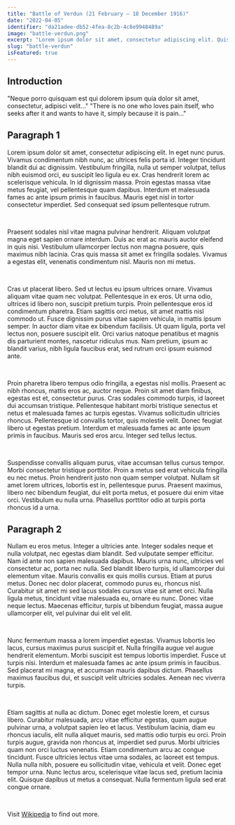 ```yaml
---
title: "Battle of Verdun (21 February – 18 December 1916)"
date: "2022-04-05"
identifier: "da21adee-db52-4fea-8c2b-4c8e9948489a"
image: "battle-verdun.png"
excerpt: "Lorem ipsum dolor sit amet, consectetur adipiscing elit. Quisque ex nibh, tristique at turpis sed, cursus aliquam libero. Donec vitae augue nunc. Ut fermentum quam eget pellentesque scelerisque. Curabitur semper, neque sit amet congue dignissim, turpis lorem eleifend diam, ut lacinia elit lacus eget leo."
slug: "battle-verdun"
isFeatured: true
---
```


## Introduction

"Neque porro quisquam est qui dolorem ipsum quia dolor sit amet, consectetur, adipisci velit..."
"There is no one who loves pain itself, who seeks after it and wants to have it, simply because it is pain..."

## Paragraph 1

Lorem ipsum dolor sit amet, consectetur adipiscing elit. In eget nunc purus. Vivamus condimentum nibh nunc, ac ultrices felis porta id. Integer tincidunt blandit dui ac dignissim. Vestibulum fringilla, nulla ut semper volutpat, tellus nibh euismod orci, eu suscipit leo ligula eu ex. Cras hendrerit lorem ac scelerisque vehicula. In id dignissim massa. Proin egestas massa vitae metus feugiat, vel pellentesque quam dapibus. Interdum et malesuada fames ac ante ipsum primis in faucibus. Mauris eget nisl in tortor consectetur imperdiet. Sed consequat sed ipsum pellentesque rutrum.


&nbsp;  


Praesent sodales nisl vitae magna pulvinar hendrerit. Aliquam volutpat magna eget sapien ornare interdum. Duis ac erat ac mauris auctor eleifend in quis nisi. Vestibulum ullamcorper lectus non magna posuere, quis maximus nibh lacinia. Cras quis massa sit amet ex fringilla sodales. Vivamus a egestas elit, venenatis condimentum nisl. Mauris non mi metus.


&nbsp;  


Cras ut placerat libero. Sed ut lectus eu ipsum ultrices ornare. Vivamus aliquam vitae quam nec volutpat. Pellentesque in ex eros. Ut urna odio, ultrices id libero non, suscipit pretium turpis. Proin pellentesque eros id condimentum pharetra. Etiam sagittis orci metus, sit amet mattis nisl commodo ut. Fusce dignissim purus vitae sapien vehicula, in mattis ipsum semper. In auctor diam vitae ex bibendum facilisis. Ut quam ligula, porta vel lectus non, posuere suscipit elit. Orci varius natoque penatibus et magnis dis parturient montes, nascetur ridiculus mus. Nam pretium, ipsum ac blandit varius, nibh ligula faucibus erat, sed rutrum orci ipsum euismod ante.


&nbsp;  


Proin pharetra libero tempus odio fringilla, a egestas nisl mollis. Praesent ac nibh rhoncus, mattis eros ac, auctor neque. Proin sit amet diam finibus, egestas est et, consectetur purus. Cras sodales commodo turpis, id laoreet dui accumsan tristique. Pellentesque habitant morbi tristique senectus et netus et malesuada fames ac turpis egestas. Vivamus sollicitudin ultricies rhoncus. Pellentesque id convallis tortor, quis molestie velit. Donec feugiat libero ut egestas pretium. Interdum et malesuada fames ac ante ipsum primis in faucibus. Mauris sed eros arcu. Integer sed tellus lectus.


&nbsp;  


Suspendisse convallis aliquam purus, vitae accumsan tellus cursus tempor. Morbi consectetur tristique porttitor. Proin a metus sed erat vehicula fringilla eu nec metus. Proin hendrerit justo non quam semper volutpat. Nullam sit amet lorem ultrices, lobortis est in, pellentesque purus. Praesent maximus, libero nec bibendum feugiat, dui elit porta metus, et posuere dui enim vitae orci. Vestibulum eu nulla urna. Phasellus porttitor odio at turpis porta rhoncus id a urna.

## Paragraph 2

Nullam eu eros metus. Integer a ultricies ante. Integer sodales neque et nulla volutpat, nec egestas diam blandit. Sed vulputate semper efficitur. Nam id ante non sapien malesuada dapibus. Mauris urna nunc, ultricies vel consectetur ac, porta nec nulla. Sed blandit libero turpis, id ullamcorper dui elementum vitae. Mauris convallis ex quis mollis cursus. Etiam at purus metus. Donec nec dolor placerat, commodo purus eu, rhoncus nisl. Curabitur sit amet mi sed lacus sodales cursus vitae sit amet orci. Nulla ligula metus, tincidunt vitae malesuada eu, ornare eu nunc. Donec vitae neque lectus. Maecenas efficitur, turpis ut bibendum feugiat, massa augue ullamcorper elit, vel pulvinar dui elit vel elit.


&nbsp;  


Nunc fermentum massa a lorem imperdiet egestas. Vivamus lobortis leo lacus, cursus maximus purus suscipit et. Nulla fringilla augue vel augue hendrerit elementum. Morbi suscipit est tempus lobortis imperdiet. Fusce ut turpis nisi. Interdum et malesuada fames ac ante ipsum primis in faucibus. Sed placerat mi magna, et accumsan mauris dapibus dictum. Phasellus maximus faucibus dui, et suscipit velit ultricies sodales. Aenean nec viverra turpis.


&nbsp;  


Etiam sagittis at nulla ac dictum. Donec eget molestie lorem, et cursus libero. Curabitur malesuada, arcu vitae efficitur egestas, quam augue pulvinar urna, a volutpat sapien leo et lacus. Vestibulum lacinia, diam eu rhoncus iaculis, elit nulla aliquet mauris, sed mattis odio turpis eu orci. Proin turpis augue, gravida non rhoncus at, imperdiet sed purus. Morbi ultricies quam non orci luctus venenatis. Etiam condimentum arcu ac congue tincidunt. Fusce ultricies lectus vitae urna sodales, ac laoreet est tempus. Nulla nulla nibh, posuere eu sollicitudin vitae, vehicula et velit. Donec eget tempor urna. Nunc lectus arcu, scelerisque vitae lacus sed, pretium lacinia elit. Quisque dapibus ut metus a consequat. Nulla fermentum ligula sed erat congue ornare.


&nbsp;  


Visit [Wikipedia](https://en.wikipedia.org/wiki/Main_Page/) to find out more.
